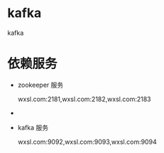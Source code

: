 # kafka

kafka

# 依赖服务

+ zookeeper 服务

  wxsl.com:2181,wxsl.com:2182,wxsl.com:2183
+ 

+ kafka 服务

  wxsl.com:9092,wxsl.com:9093,wxsl.com:9094
